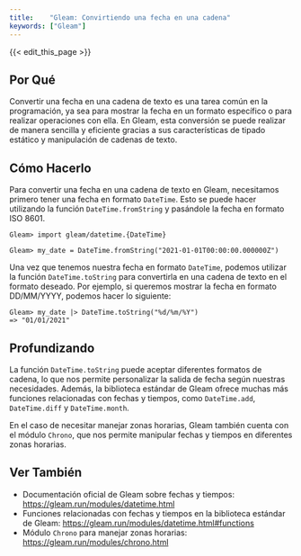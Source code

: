 ```yaml
---
title:    "Gleam: Convirtiendo una fecha en una cadena"
keywords: ["Gleam"]
---
```


{{< edit_this_page >}}

## Por Qué

Convertir una fecha en una cadena de texto es una tarea común en la programación, ya sea para mostrar la fecha en un formato específico o para realizar operaciones con ella. En Gleam, esta conversión se puede realizar de manera sencilla y eficiente gracias a sus características de tipado estático y manipulación de cadenas de texto.

## Cómo Hacerlo

Para convertir una fecha en una cadena de texto en Gleam, necesitamos primero tener una fecha en formato `DateTime`. Esto se puede hacer utilizando la función `DateTime.fromString` y pasándole la fecha en formato ISO 8601.

```
Gleam> import gleam/datetime.{DateTime}

Gleam> my_date = DateTime.fromString("2021-01-01T00:00:00.000000Z")
```

Una vez que tenemos nuestra fecha en formato `DateTime`, podemos utilizar la función `DateTime.toString` para convertirla en una cadena de texto en el formato deseado. Por ejemplo, si queremos mostrar la fecha en formato DD/MM/YYYY, podemos hacer lo siguiente:

```
Gleam> my_date |> DateTime.toString("%d/%m/%Y")
=> "01/01/2021"
```

## Profundizando

La función `DateTime.toString` puede aceptar diferentes formatos de cadena, lo que nos permite personalizar la salida de fecha según nuestras necesidades. Además, la biblioteca estándar de Gleam ofrece muchas más funciones relacionadas con fechas y tiempos, como `DateTime.add`, `DateTime.diff` y `DateTime.month`.

En el caso de necesitar manejar zonas horarias, Gleam también cuenta con el módulo `Chrono`, que nos permite manipular fechas y tiempos en diferentes zonas horarias.

## Ver También

- Documentación oficial de Gleam sobre fechas y tiempos: https://gleam.run/modules/datetime.html
- Funciones relacionadas con fechas y tiempos en la biblioteca estándar de Gleam: https://gleam.run/modules/datetime.html#functions
- Módulo `Chrono` para manejar zonas horarias: https://gleam.run/modules/chrono.html